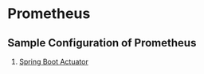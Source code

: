 # Prometheus


## Sample Configuration of Prometheus
1. [Spring Boot Actuator](https://www.callicoder.com/spring-boot-actuator-metrics-monitoring-dashboard-prometheus-grafana/)

